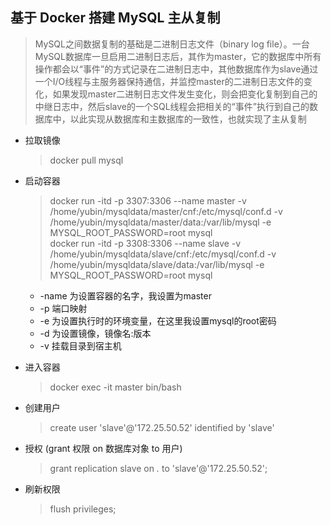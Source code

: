 ## 基于 Docker 搭建 MySQL 主从复制   
>MySQL之间数据复制的基础是二进制日志文件（binary log file）。一台MySQL数据库一旦启用二进制日志后，其作为master，它的数据库中所有操作都会以“事件”的方式记录在二进制日志中，其他数据库作为slave通过一个I/O线程与主服务器保持通信，并监控master的二进制日志文件的变化，如果发现master二进制日志文件发生变化，则会把变化复制到自己的中继日志中，然后slave的一个SQL线程会把相关的“事件”执行到自己的数据库中，以此实现从数据库和主数据库的一致性，也就实现了主从复制
- 拉取镜像 
    > docker pull mysql   
- 启动容器    
    > docker run -itd -p 3307:3306 --name master -v /home/yubin/mysqldata/master/cnf:/etc/mysql/conf.d -v /home/yubin/mysqldata/master/data:/var/lib/mysql -e MYSQL_ROOT_PASSWORD=root mysql    
    > docker run -itd -p 3308:3306 --name slave -v /home/yubin/mysqldata/slave/cnf:/etc/mysql/conf.d -v /home/yubin/mysqldata/slave/data:/var/lib/mysql -e MYSQL_ROOT_PASSWORD=root mysql      
    - -name 为设置容器的名字，我设置为master
    - -p 端口映射    
    - -e 为设置执行时的环境变量，在这里我设置mysql的root密码       
    - -d 为设置镜像，镜像名:版本     
    - -v 挂载目录到宿主机   

- 进入容器   
    >  docker exec -it master bin/bash    
- 创建用户
    > create user 'slave'@'172.25.50.52' identified by 'slave'
- 授权 (grant 权限 on 数据库对象 to 用户)
    > grant replication slave on *.* to 'slave'@'172.25.50.52';
- 刷新权限
    > flush privileges; 